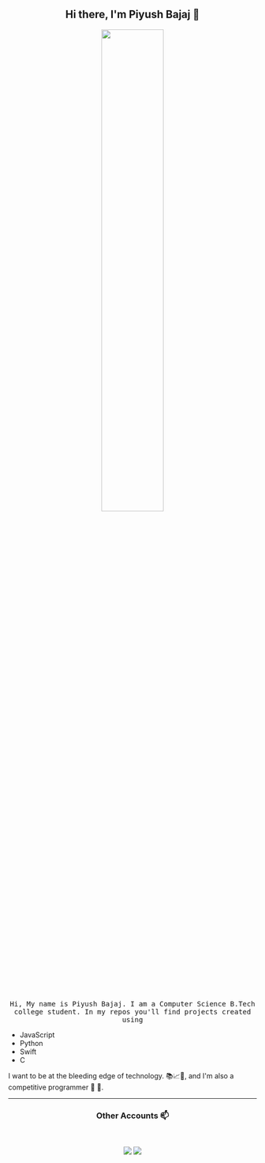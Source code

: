 
<h2 align="center"> Hi there, I'm Piyush Bajaj 👋 <br/> </h2> 

<p align="center"><img width=50% src="http://www.simpleimageresizer.com/_uploads/photos/204d2322/bankPhuk_-_1330_403x302.jpg"></p>


<p align="center"> <samp>Hi, My name is Piyush Bajaj. I am a Computer Science B.Tech college student. In my repos you'll find projects created using 
  <ul>
  <li>JavaScript</li>
  <li>Python</li>
  <li>Swift</li>
    <li>C</li>
    
</ul>
<p></p>
I want to be at the bleeding edge of technology. 📚📈🔬, and I'm also a competitive programmer 🤩 🎈. </samp> </p>

---------------------------------------------------------------------------------------------------------------------------------------------------------------------------------

<h3 align="center"> Other Accounts 📫 </h3>
<br />
<p align="center">
<a href="https://www.linkedin.com/in/piyushxbajaj/"><img src="https://img.shields.io/badge/linkedin-%230077B5.svg?&style=for-the-badge&logo=linkedin&logoColor=white"/></a>
<a href="https://instagram.com/smrtdvlpr"><img src="https://img.shields.io/badge/instagram-%23E4405F.svg?&style=for-the-badge&logo=instagram&logoColor=white"/></a>
<!-- <a href="https://www.facebook.com/annelivia"><img src="https://img.shields.io/badge/facebook-%231877F2.svg?&style=for-the-badge&logo=facebook&logoColor=white"/>Here are some ideas to get you started: 🔭 I’m currently working on ...🌱 I’m currently learning ...- 👯 I’m looking to collaborate on ...- 🤔 I’m looking for help with ...- 💬 Ask me about ...- 📫 How to reach me: ...- 😄 Pronouns: ...
- ⚡ Fun fact: ...</a>
</p>


-->

---------------------------------------------------------------------------------------------------------------------------------------------------------------------------------

